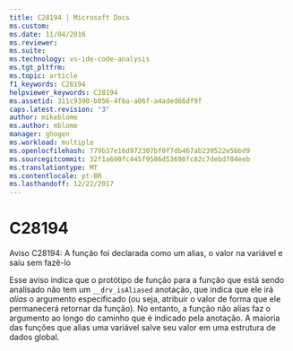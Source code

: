 ```yaml
---
title: C28194 | Microsoft Docs
ms.custom: 
ms.date: 11/04/2016
ms.reviewer: 
ms.suite: 
ms.technology: vs-ide-code-analysis
ms.tgt_pltfrm: 
ms.topic: article
f1_keywords: C28194
helpviewer_keywords: C28194
ms.assetid: 311c9390-b056-4f6a-a06f-a4aded66df9f
caps.latest.revision: "3"
author: mikeblome
ms.author: mblome
manager: ghogen
ms.workload: multiple
ms.openlocfilehash: 779b37e16d972307bf0f7db467ab239522e5bbd9
ms.sourcegitcommit: 32f1a690fc445f9586d53698fc82c7debd784eeb
ms.translationtype: MT
ms.contentlocale: pt-BR
ms.lasthandoff: 12/22/2017
---
```

# <a name="c28194"></a>C28194
Aviso C28194: A função foi declarada como um alias, o valor na variável e saiu sem fazê-lo  
  
 Esse aviso indica que o protótipo de função para a função que está sendo analisado não tem um `__drv_isAliased` anotação, que indica que ele irá *alias* o argumento especificado (ou seja, atribuir o valor de forma que ele permanecerá retornar da função). No entanto, a função não alias faz o argumento ao longo do caminho que é indicado pela anotação. A maioria das funções que alias uma variável salve seu valor em uma estrutura de dados global.